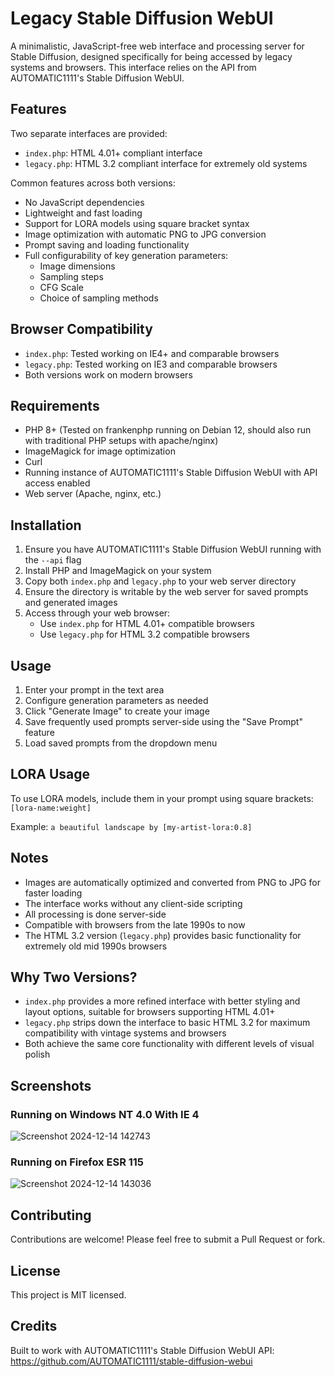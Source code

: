 # Legacy Stable Diffusion WebUI

A minimalistic, JavaScript-free web interface and processing server for Stable Diffusion, designed specifically for being accessed by legacy systems and browsers. This interface relies on the API from AUTOMATIC1111's Stable Diffusion WebUI.

## Features

Two separate interfaces are provided:
- `index.php`: HTML 4.01+ compliant interface
- `legacy.php`: HTML 3.2 compliant interface for extremely old systems

Common features across both versions:
- No JavaScript dependencies
- Lightweight and fast loading
- Support for LORA models using square bracket syntax
- Image optimization with automatic PNG to JPG conversion
- Prompt saving and loading functionality
- Full configurability of key generation parameters:
  - Image dimensions
  - Sampling steps
  - CFG Scale
  - Choice of sampling methods

## Browser Compatibility

- `index.php`: Tested working on IE4+ and comparable browsers
- `legacy.php`: Tested working on IE3 and comparable browsers
- Both versions work on modern browsers

## Requirements

- PHP 8+ (Tested on frankenphp running on Debian 12, should also run with traditional PHP setups with apache/nginx)
- ImageMagick for image optimization
- Curl
- Running instance of AUTOMATIC1111's Stable Diffusion WebUI with API access enabled
- Web server (Apache, nginx, etc.)

## Installation

1. Ensure you have AUTOMATIC1111's Stable Diffusion WebUI running with the `--api` flag
2. Install PHP and ImageMagick on your system
3. Copy both `index.php` and `legacy.php` to your web server directory
4. Ensure the directory is writable by the web server for saved prompts and generated images
5. Access through your web browser:
   - Use `index.php` for HTML 4.01+ compatible browsers
   - Use `legacy.php` for HTML 3.2 compatible browsers

## Usage

1. Enter your prompt in the text area
2. Configure generation parameters as needed
3. Click "Generate Image" to create your image
4. Save frequently used prompts server-side using the "Save Prompt" feature
5. Load saved prompts from the dropdown menu

## LORA Usage

To use LORA models, include them in your prompt using square brackets:
```[lora-name:weight]```

Example:
```a beautiful landscape by [my-artist-lora:0.8]```

## Notes

- Images are automatically optimized and converted from PNG to JPG for faster loading
- The interface works without any client-side scripting
- All processing is done server-side
- Compatible with browsers from the late 1990s to now
- The HTML 3.2 version (`legacy.php`) provides basic functionality for extremely old mid 1990s browsers

## Why Two Versions?

- `index.php` provides a more refined interface with better styling and layout options, suitable for browsers supporting HTML 4.01+
- `legacy.php` strips down the interface to basic HTML 3.2 for maximum compatibility with vintage systems and browsers
- Both achieve the same core functionality with different levels of visual polish

## Screenshots

### Running on Windows NT 4.0 With IE 4
![Screenshot 2024-12-14 142743](https://github.com/user-attachments/assets/838095cb-0af7-4c6e-a140-78e8f7c65691)



### Running on Firefox ESR 115
![Screenshot 2024-12-14 143036](https://github.com/user-attachments/assets/9745d00f-57cc-4788-a17d-43782d7e6fa3)



## Contributing

Contributions are welcome! Please feel free to submit a Pull Request or fork.

## License

This project is MIT licensed.

## Credits

Built to work with AUTOMATIC1111's Stable Diffusion WebUI API:
https://github.com/AUTOMATIC1111/stable-diffusion-webui
